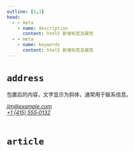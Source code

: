 ```yaml
---
outline: [1,3]
head:
  - - meta
    - name: description
      content: html5 新增标签及属性
  - - meta
    - name: keywords
      content: html5 新增标签及属性
---
```



# `address` 

包裹后的内容，文字显示为斜体，通常用于联系信息。

<address>
  <a href="mailto:jim@example.com">jim@example.com</a><br />
  <a href="tel:+14155550132">+1 (415) 555‑0132</a>
</address>

<br/>

# `article` 


